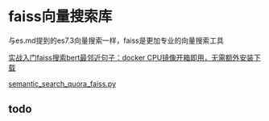# faiss向量搜索库

与es.md提到的es7.3向量搜索一样，faiss是更加专业的向量搜索工具

[实战入门faiss搜索bert最邻近句子：docker CPU镜像开箱即用，无需额外安装下载](https://mp.weixin.qq.com/s?__biz=MzA4NzkxNzM3Nw==&mid=2457484515&idx=1&sn=c13b27b09b4a7e2a31a1ee421b362540&chksm=87bc8acdb0cb03db46ca7cc0893e46d4078e925a3b35f717806315c0881f6ad75b2165df4a0f&cur_album_id=2002019450945896449&scene=189#wechat_redirect)

[semantic_search_quora_faiss.py](https://github.com/UKPLab/sentence-transformers/blob/master/examples/applications/semantic-search/semantic_search_quora_faiss.py)



## todo